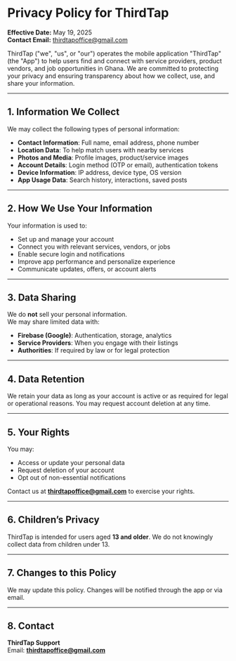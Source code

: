 # Privacy Policy for ThirdTap

**Effective Date:** May 19, 2025  
**Contact Email:** thirdtapoffice@gmail.com

ThirdTap ("we", "us", or "our") operates the mobile application "ThirdTap" (the "App") to help users find and connect with service providers, product vendors, and job opportunities in Ghana. We are committed to protecting your privacy and ensuring transparency about how we collect, use, and share your information.

---

## 1. Information We Collect

We may collect the following types of personal information:

- **Contact Information**: Full name, email address, phone number  
- **Location Data**: To help match users with nearby services  
- **Photos and Media**: Profile images, product/service images  
- **Account Details**: Login method (OTP or email), authentication tokens  
- **Device Information**: IP address, device type, OS version  
- **App Usage Data**: Search history, interactions, saved posts

---

## 2. How We Use Your Information

Your information is used to:

- Set up and manage your account  
- Connect you with relevant services, vendors, or jobs  
- Enable secure login and notifications  
- Improve app performance and personalize experience  
- Communicate updates, offers, or account alerts

---

## 3. Data Sharing

We do **not** sell your personal information.  
We may share limited data with:

- **Firebase (Google)**: Authentication, storage, analytics  
- **Service Providers**: When you engage with their listings  
- **Authorities**: If required by law or for legal protection

---

## 4. Data Retention

We retain your data as long as your account is active or as required for legal or operational reasons. You may request account deletion at any time.

---

## 5. Your Rights

You may:

- Access or update your personal data  
- Request deletion of your account  
- Opt out of non-essential notifications

Contact us at **thirdtapoffice@gmail.com** to exercise your rights.

---

## 6. Children’s Privacy

ThirdTap is intended for users aged **13 and older**. We do not knowingly collect data from children under 13.

---

## 7. Changes to this Policy

We may update this policy. Changes will be notified through the app or via email.

---

## 8. Contact

**ThirdTap Support**  
Email: **thirdtapoffice@gmail.com**
